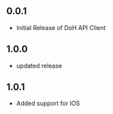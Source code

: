 ## 0.0.1

* Initial Release of DoH API Client

## 1.0.0

* updated release

## 1.0.1

* Added support for IOS
